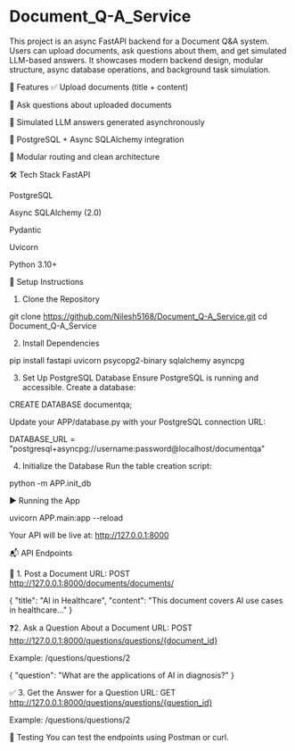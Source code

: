 # Document_Q-A_Service

This project is an async FastAPI backend for a Document Q&A system. Users can upload documents, ask questions about them, and get simulated LLM-based answers. It showcases modern backend design, modular structure, async database operations, and background task simulation.

🚀 Features
✅ Upload documents (title + content)

💬 Ask questions about uploaded documents

🤖 Simulated LLM answers generated asynchronously

🔁 PostgreSQL + Async SQLAlchemy integration

🧪 Modular routing and clean architecture

🛠️ Tech Stack
FastAPI

PostgreSQL

Async SQLAlchemy (2.0)

Pydantic

Uvicorn

Python 3.10+


🧰 Setup Instructions
1. Clone the Repository

git clone https://github.com/Nilesh5168/Document_Q-A_Service.git
cd Document_Q-A_Service

2. Install Dependencies

pip install fastapi uvicorn psycopg2-binary sqlalchemy asyncpg

3. Set Up PostgreSQL Database
Ensure PostgreSQL is running and accessible. Create a database:

CREATE DATABASE documentqa;

Update your APP/database.py with your PostgreSQL connection URL:

DATABASE_URL = "postgresql+asyncpg://username:password@localhost/documentqa"

4. Initialize the Database
Run the table creation script:

python -m APP.init_db

▶️ Running the App

uvicorn APP.main:app --reload

Your API will be live at: http://127.0.0.1:8000

📬 API Endpoints

📁 1. Post a Document
URL: POST http://127.0.0.1:8000/documents/documents/


{
  "title": "AI in Healthcare",
  "content": "This document covers AI use cases in healthcare..."
}


❓2. Ask a Question About a Document
URL: POST http://127.0.0.1:8000/questions/questions/{document_id}

Example: /questions/questions/2

{
  "question": "What are the applications of AI in diagnosis?"
}


✅ 3. Get the Answer for a Question
URL: GET http://127.0.0.1:8000/questions/questions/{question_id}

Example: /questions/questions/2


🧪 Testing
You can test the endpoints using Postman or curl.
